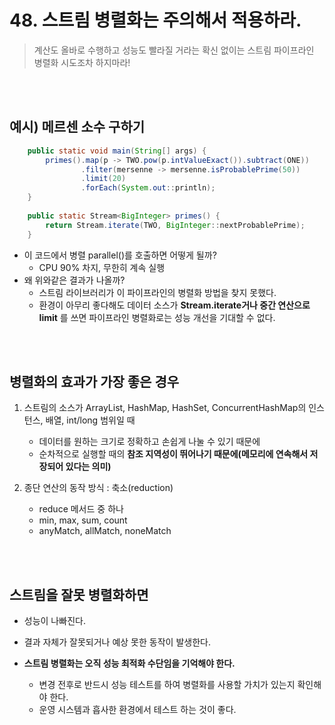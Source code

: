 # 48. 스트림 병렬화는 주의해서 적용하라.
> 계산도 올바로 수행하고 성능도 빨라질 거라는 확신 없이는 스트림 파이프라인 병렬화 시도조차 하지마라!

</br>
</br>

## 예시) 메르센 소수 구하기
```java
    public static void main(String[] args) {
        primes().map(p -> TWO.pow(p.intValueExact()).subtract(ONE))
                .filter(mersenne -> mersenne.isProbablePrime(50))
                .limit(20)
                .forEach(System.out::println);
    }
    
    public static Stream<BigInteger> primes() {
        return Stream.iterate(TWO, BigInteger::nextProbablePrime);
    }
```
- 이 코드에서 병렬 parallel()를 호출하면 어떻게 될까?
    - CPU 90% 차지, 무한히 계속 실행
- 왜 위와같은 결과가 나올까?
    - 스트림 라이브러리가 이 파이프라인의 병렬화 방법을 찾지 못했다.
    - 환경이 아무리 좋다해도 데이터 소스가 __Stream.iterate거나 중간 연산으로 limit__ 를 쓰면 파이프라인 병렬화로는 성능 개선을 기대할 수 없다.

</br>
</br>

## 병렬화의 효과가 가장 좋은 경우
1. 스트림의 소스가 ArrayList, HashMap, HashSet, ConcurrentHashMap의 인스턴스, 배열, int/long 범위일 때
    - 데이터를 원하는 크기로 정확하고 손쉽게 나눌 수 있기 때문에
    - 순차적으로 실행할 때의 __참조 지역성이 뛰어나기 때문에(메모리에 연속해서 저장되어 있다는 의미)__

2. 종단 연산의 동작 방식 : 축소(reduction)
    - reduce 메서드 중 하나 
    - min, max, sum, count
    - anyMatch, allMatch, noneMatch
</br>
</br>

## 스트림을 잘못 병렬화하면
- 성능이 나빠진다.
- 결과 자체가 잘못되거나 예상 못한 동작이 발생한다.

- __스트림 병렬화는 오직 성능 최적화 수단임을 기억해야 한다.__
    - 변경 전후로 반드시 성능 테스트를 하여 병렬화를 사용할 가치가 있는지 확인해야 한다.
    - 운영 시스템과 흡사한 환경에서 테스트 하는 것이 좋다.